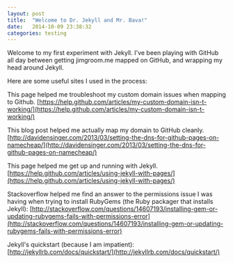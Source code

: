 ```yaml
---
layout: post
title:  "Welcome to Dr. Jekyll and Mr. Bava!"
date:   2014-10-09 23:38:32
categories: testing
---
```

Welcome to my first experiment with Jekyll. I've been playing with GitHub all day between getting jimgroom.me mapped on GitHub, and wrapping my head around Jekyll.

Here are some useful sites I used in the process:

This page helped me troubleshoot my custom domain issues when mapping to Github.
[https://help.github.com/articles/my-custom-domain-isn-t-working/](https://help.github.com/articles/my-custom-domain-isn-t-working/)

This blog post helped me actually map my domain to GitHub cleanly.
[http://davidensinger.com/2013/03/setting-the-dns-for-github-pages-on-namecheap/](http://davidensinger.com/2013/03/setting-the-dns-for-github-pages-on-namecheap/)

This page helped me get up and running with Jekyll.
[https://help.github.com/articles/using-jekyll-with-pages/](https://help.github.com/articles/using-jekyll-with-pages/)

Stackoverflow helped me find an answer to the permissions issue I was having when trying to install RubyGems (the Ruby packager that installs Jekyll):
[http://stackoverflow.com/questions/14607193/installing-gem-or-updating-rubygems-fails-with-permissions-error](http://stackoverflow.com/questions/14607193/installing-gem-or-updating-rubygems-fails-with-permissions-error)

Jekyll's quickstart (because I am impatient):
[http://jekyllrb.com/docs/quickstart/](http://jekyllrb.com/docs/quickstart/)
